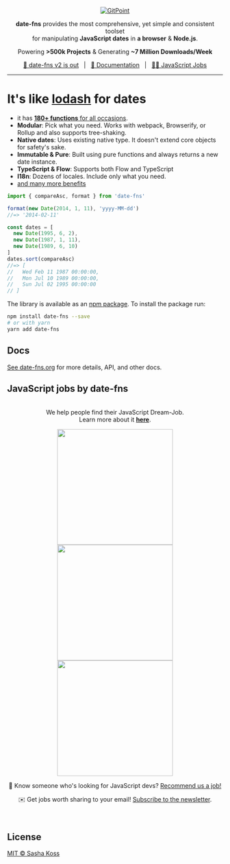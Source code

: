 <p align="center">
  <a href="https://date-fns.org/">
    <img alt="GitPoint" title="GitPoint" src="https://i.imgur.com/SCgdGAO.png" >
  </a>
</p>

<p align="center">
  <b>date-fns</b> provides the most comprehensive, yet simple and consistent toolset 
  <br>
  for manipulating <b>JavaScript dates</b> in <b>a browser</b> & <b>Node.js</b>.</b>
</p>

<div align="center">
   
  Powering **>500k Projects** & Generating **~7 Million Downloads/Week**
  
  [🚀 date-fns v2 is out](#docs)&nbsp;&nbsp;&nbsp;|&nbsp;&nbsp;&nbsp;[📖 Documentation](https://date-fns.org/docs/)&nbsp;&nbsp;&nbsp;|&nbsp;&nbsp;&nbsp;[🧑‍💻 JavaScript Jobs](#javascript-jobs-by-date-fns)
  
</div>


<hr>

# It's like [lodash](https://lodash.com) for dates

- it has [**180+ functions** for all occasions](https://date-fns.org/docs/).
- **Modular**: Pick what you need. Works with webpack, Browserify, or Rollup and also supports tree-shaking.
- **Native dates**: Uses existing native type. It doesn't extend core objects for safety's sake.
- **Immutable & Pure**: Built using pure functions and always returns a new date instance.
- **TypeScript & Flow**: Supports both Flow and TypeScript
- **I18n**: Dozens of locales. Include only what you need.
- [and many more benefits](https://date-fns.org/)

```js
import { compareAsc, format } from 'date-fns'

format(new Date(2014, 1, 11), 'yyyy-MM-dd')
//=> '2014-02-11'

const dates = [
  new Date(1995, 6, 2),
  new Date(1987, 1, 11),
  new Date(1989, 6, 10)
]
dates.sort(compareAsc)
//=> [
//   Wed Feb 11 1987 00:00:00,
//   Mon Jul 10 1989 00:00:00,
//   Sun Jul 02 1995 00:00:00
// ]
```

The library is available as an [npm package](https://www.npmjs.com/package/date-fns).
To install the package run:

```bash
npm install date-fns --save
# or with yarn
yarn add date-fns
```

## Docs

[See date-fns.org](https://date-fns.org/) for more details, API,
and other docs.

## JavaScript jobs by date-fns

<!-- START OF README-JOB SECTION -->


<p align="center">

  <br />
  We help people find their JavaScript Dream-Job. 
  <br />
  Learn more about it <b><a href="https://jobs.date-fns.org/">here</a></b>.
<p>
<p align="center">
  <a href="https://fetch.readme-jobs.com/rmj-rec1fZdbrN6qruPot/1/link" target="_blank"><img src="https://fetch.readme-jobs.com/rmj-rec1fZdbrN6qruPot/1/ad" width="270"></a>
  <a href="https://fetch.readme-jobs.com/rmj-rec1fZdbrN6qruPot/2/link" target="_blank"><img src="https://fetch.readme-jobs.com/rmj-rec1fZdbrN6qruPot/2/ad" width="270"></a>
  <a href="https://fetch.readme-jobs.com/rmj-rec1fZdbrN6qruPot/3/link" target="_blank"><img src="https://fetch.readme-jobs.com/rmj-rec1fZdbrN6qruPot/3/ad" width="270"></a>
<p>

<div align="center">
  
  👋 Know someone who's looking for JavaScript devs? [Recommend us a job!](https://jobs.date-fns.org/#recommend)
  
  ✉️ Get jobs worth sharing to your email! [Subscribe to the newsletter](https://jobs.date-fns.org).
  
</div>

<br />
<!-- END OF README-JOB SECTION -->



## License

[MIT © Sasha Koss](https://kossnocorp.mit-license.org/)
